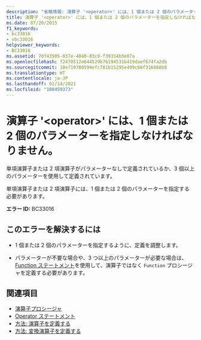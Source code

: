 ```yaml
---
description: "省略情報: 演算子 '<operator>' には、1 個または 2 個のパラメーターを指定しなければなりません"
title: 演算子 '<operator>' には、1 個または 2 個のパラメーターを指定しなければなりません。
ms.date: 07/20/2015
f1_keywords:
- bc33016
- vbc33016
helpviewer_keywords:
- BC33016
ms.assetid: 70f43905-037e-4040-83c0-f39334b3e07a
ms.openlocfilehash: f2470512e644529b76194531b419daef674fa2db
ms.sourcegitcommit: 10e719780594efc781b15295e499c66f316068b8
ms.translationtype: HT
ms.contentlocale: ja-JP
ms.lasthandoff: 02/14/2021
ms.locfileid: "100459373"
---
```

# <a name="operator-operator-must-have-either-one-or-two-parameters"></a>演算子 '\<operator>' には、1 個または 2 個のパラメーターを指定しなければなりません。

単項演算子または 2 項演算子がパラメーターなしで定義されているか、3 個以上のパラメーターを使用して定義されています。  
  
 単項演算子または 2 項演算子には、1 個または 2 個のパラメーターを指定する必要があります。  
  
 **エラー ID:** BC33016  
  
## <a name="to-correct-this-error"></a>このエラーを解決するには  
  
- 1 個または 2 個のパラメーターを指定するように、定義を調整します。  
  
- パラメーターが不要な場合や、3 つ以上のパラメーターが必要な場合は、[Function ステートメント](../language-reference/statements/function-statement.md)を使用して、演算子ではなく `Function` プロシージャを定義する必要があります。  
  
## <a name="see-also"></a>関連項目

- [演算子プロシージャ](../programming-guide/language-features/procedures/operator-procedures.md)
- [Operator ステートメント](../language-reference/statements/operator-statement.md)
- [方法: 演算子を定義する](../programming-guide/language-features/procedures/how-to-define-an-operator.md)
- [方法: 変換演算子を定義する](../programming-guide/language-features/procedures/how-to-define-a-conversion-operator.md)
